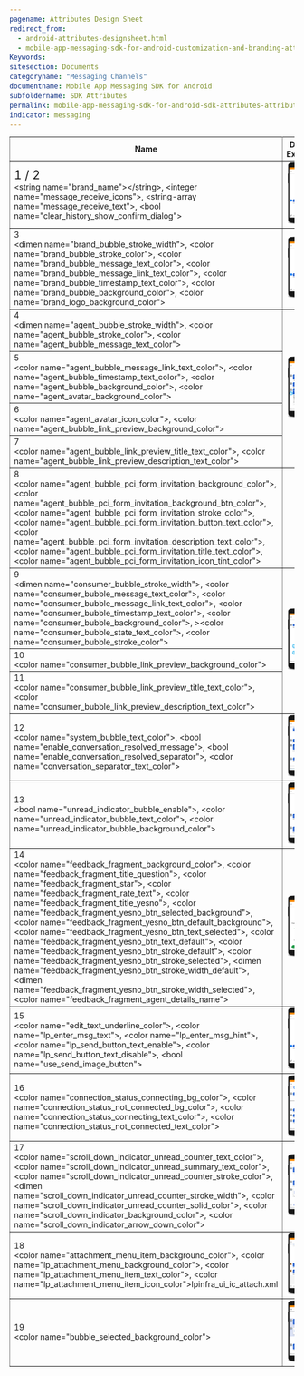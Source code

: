 ```yaml
---
pagename: Attributes Design Sheet
redirect_from:
  - android-attributes-designsheet.html
  - mobile-app-messaging-sdk-for-android-customization-and-branding-attributes-design-sheet.html
Keywords:
sitesection: Documents
categoryname: "Messaging Channels"
documentname: Mobile App Messaging SDK for Android
subfoldername: SDK Attributes
permalink: mobile-app-messaging-sdk-for-android-sdk-attributes-attributes-design-sheet.html
indicator: messaging
---
```



<div class="designsheet">
<table rules="all" class="bigtable">
  <thead>
  <col width="60%">
  <tr>
    <th>Name</th>
    <th>Design Example</th>
  </tr>
  </thead>
  <tbody>
  <tr>
    <td><div class="designsheetnumber" style="font-size: 1.5em">1 / 2</div>&lt;string name=&quot;brand_name&quot;&gt;&lt;/string&gt;, &lt;integer name=&quot;message_receive_icons&quot;&gt;, &lt;string-array name=&quot;message_receive_text&quot;&gt;, &lt;bool name=&quot;clear_history_show_confirm_dialog&quot;&gt;</td>
    <td><img src="img/Brand (1,2).png" alt="" /></td>
  </tr>
  <tr>
  <td><div class="designsheetnumber">3</div> &lt;dimen name=&quot;brand_bubble_stroke_width&quot;&gt;, &lt;color name=&quot;brand_bubble_stroke_color&quot;&gt;, &lt;color name=&quot;brand_bubble_message_text_color&quot;&gt;, &lt;color name=&quot;brand_bubble_message_link_text_color&quot;&gt;, &lt;color name=&quot;brand_bubble_timestamp_text_color&quot;&gt;,  &lt;color name=&quot;brand_bubble_background_color&quot;&gt;, &lt;color name=&quot;brand_logo_background_color&quot;&gt; </td>
  <td><img src="img/Brand messaging bubbles first message (3).png" alt="" /></td>
  </tr>
  <tr>
    <td><div class="designsheetnumber">4</div> &lt;dimen name=&quot;agent_bubble_stroke_width&quot;&gt;, &lt;color name=&quot;agent_bubble_stroke_color&quot;&gt;, &lt;color name=&quot;agent_bubble_message_text_color&quot;&gt;</td>
    <td rowspan="4"><img src="img/Agent message bubbles 1 (4,5,6,7).png" alt="" /></td>
  </tr>
  <tr>
  <td> <div class="designsheetnumber">5</div> &lt;color name=&quot;agent_bubble_message_link_text_color&quot;&gt;, &lt;color name=&quot;agent_bubble_timestamp_text_color&quot;&gt;, &lt;color name=&quot;agent_bubble_background_color&quot;&gt;, &lt;color name=&quot;agent_avatar_background_color&quot;&gt;</td>
  </tr>
  <tr>
    <td><div class="designsheetnumber">6</div> &lt;color name=&quot;agent_avatar_icon_color&quot;&gt;, &lt;color name=&quot;agent_bubble_link_preview_background_color&quot;&gt;</td>
  </tr>
  <tr>
    <td><div class="designsheetnumber">7</div> &lt;color name=&quot;agent_bubble_link_preview_title_text_color&quot;&gt;, &lt;color name=&quot;agent_bubble_link_preview_description_text_color&quot;&gt;</td>

  </tr>
  <tr>
    <td> <div class="designsheetnumber">8</div> &lt;color name=&quot;agent_bubble_pci_form_invitation_background_color&quot;&gt;, &lt;color name=&quot;agent_bubble_pci_form_invitation_background_btn_color&quot;&gt;, &lt;color name=&quot;agent_bubble_pci_form_invitation_stroke_color&quot;&gt;, &lt;color name=&quot;agent_bubble_pci_form_invitation_button_text_color&quot;&gt;, &lt;color name=&quot;agent_bubble_pci_form_invitation_description_text_color&quot;&gt;, &lt;color name=&quot;agent_bubble_pci_form_invitation_title_text_color&quot;&gt;, &lt;color name=&quot;agent_bubble_pci_form_invitation_icon_tint_color&quot;&gt;</td>
    <td><img src="img/Agent message bubbles 2 (8).png" alt="" /></td>
  </tr>
  <tr>
    <td> <div class="designsheetnumber">9</div> &lt;dimen name=&quot;consumer_bubble_stroke_width&quot;&gt;, &lt;color name=&quot;consumer_bubble_message_text_color&quot;&gt;,  &lt;color name=&quot;consumer_bubble_message_link_text_color&quot;&gt;, &lt;color name=&quot;consumer_bubble_timestamp_text_color&quot;&gt;, &lt;color name=&quot;consumer_bubble_background_color&quot;&gt;, >&lt;color name=&quot;consumer_bubble_state_text_color&quot;&gt;, &lt;color name=&quot;consumer_bubble_stroke_color&quot;&gt; </td>
    <td rowspan="3"><img src="img/Consumer message bubbles (9,10,11).png" alt="" /></td>
  </tr>
  <tr>
    <td><div class="designsheetnumber">10</div> &lt;color name=&quot;consumer_bubble_link_preview_background_color&quot;&gt;</td>
  </tr>
  <tr>
    <td><div class="designsheetnumber">11</div> &lt;color name=&quot;consumer_bubble_link_preview_title_text_color&quot;&gt;, &lt;color name=&quot;consumer_bubble_link_preview_description_text_color&quot;&gt; </td>
  </tr>
  <tr>
    <td><div class="designsheetnumber">12</div> &lt;color name=&quot;system_bubble_text_color&quot;&gt;, &lt;bool name=&quot;enable_conversation_resolved_message&quot;&gt;, &lt;bool name=&quot;enable_conversation_resolved_separator&quot;&gt;, &lt;color name=&quot;conversation_separator_text_color&quot;&gt;</td>
    <td><img src="img/System messages (12).png" alt="" /></td>
  </tr>
  <tr>
     <td><div class="designsheetnumber">13</div> &lt;bool name=&quot;unread_indicator_bubble_enable&quot;&gt;, &lt;color name=&quot;unread_indicator_bubble_text_color&quot;&gt;, &lt;color name=&quot;unread_indicator_bubble_background_color&quot;&gt;</td>
     <td><img src="img/Unread messages indicator bubbles (13).png" alt="" /></td>
  </tr>
  <tr>
     <td><div class="designsheetnumber">14</div> &lt;color name=&quot;feedback_fragment_background_color&quot;&gt;, &lt;color name=&quot;feedback_fragment_title_question&quot;&gt;, &lt;color name=&quot;feedback_fragment_star&quot;&gt;, &lt;color name=&quot;feedback_fragment_rate_text&quot;&gt;, &lt;color name=&quot;feedback_fragment_title_yesno&quot;&gt;, &lt;color name=&quot;feedback_fragment_yesno_btn_selected_background&quot;&gt;, &lt;color name=&quot;feedback_fragment_yesno_btn_default_background&quot;&gt;,  &lt;color name=&quot;feedback_fragment_yesno_btn_text_selected&quot;&gt;, &lt;color name=&quot;feedback_fragment_yesno_btn_text_default&quot;&gt;, &lt;color name=&quot;feedback_fragment_yesno_btn_stroke_default&quot;&gt;, &lt;color name=&quot;feedback_fragment_yesno_btn_stroke_selected&quot;&gt;, &lt;dimen name=&quot;feedback_fragment_yesno_btn_stroke_width_default&quot;&gt;, &lt;dimen name=&quot;feedback_fragment_yesno_btn_stroke_width_selected&quot;&gt;, &lt;color name=&quot;feedback_fragment_agent_details_name&quot;&gt;</td>
     <td><img src="img/Survey screen (14).png" alt="" /></td>
  </tr>
  <tr>
    <td> <div class="designsheetnumber">15</div> &lt;color name=&quot;edit_text_underline_color&quot;&gt;, &lt;color name=&quot;lp_enter_msg_text&quot;&gt;, &lt;color name=&quot;lp_enter_msg_hint&quot;&gt;, &lt;color name=&quot;lp_send_button_text_enable&quot;&gt;, &lt;color name=&quot;lp_send_button_text_disable&quot;&gt;, &lt;bool name=&quot;use_send_image_button&quot;&gt; </td>
    <td><img src="img/Message edit text (15).png" alt="" /></td>
  </tr>
  <tr>
  <td><div class="designsheetnumber">16</div> &lt;color name=&quot;connection_status_connecting_bg_color&quot;&gt;, &lt;color name=&quot;connection_status_not_connected_bg_color&quot;&gt;, &lt;color name=&quot;connection_status_connecting_text_color&quot;&gt;, &lt;color name=&quot;connection_status_not_connected_text_color&quot;&gt;</td>
  <td><img src="img/Connection status bar (16).png" alt="" /></td>
  </tr>
  <tr>
    <td> <div class="designsheetnumber">17</div> &lt;color name=&quot;scroll_down_indicator_unread_counter_text_color&quot;&gt;, &lt;color name=&quot;scroll_down_indicator_unread_summary_text_color&quot;&gt;, &lt;color name=&quot;scroll_down_indicator_unread_counter_stroke_color&quot;&gt;, &lt;dimen name=&quot;scroll_down_indicator_unread_counter_stroke_width&quot;&gt;, &lt;color name=&quot;scroll_down_indicator_unread_counter_solid_color&quot;&gt;, &lt;color name=&quot;scroll_down_indicator_background_color&quot;&gt;, &lt;color name=&quot;scroll_down_indicator_arrow_down_color&quot;&gt;</td>
    <td><img src="img/in page navigation - scroll down indicator (17).png"></td>
  </tr>
  <tr>
    <td> <div class="designsheetnumber">18</div> &lt;color name=&quot;attachment_menu_item_background_color&quot;&gt;, &lt;color name=&quot;lp_attachment_menu_background_color&quot;&gt;, &lt;color name=&quot;lp_attachment_menu_item_text_color&quot;&gt;, &lt;color name=&quot;lp_attachment_menu_item_icon_color&quot;&gt;lpinfra_ui_ic_attach.xml</td>
    <td><img src="img/Photo sharing (18).png" alt="" /></td>
  </tr>
  <tr>
    <td> <div class="designsheetnumber">19</div> &lt;color name=&quot;bubble_selected_background_color&quot;&gt;</td>
    <td><img src="img/Miscellaneous (19).png" alt="" /></td>
  </tr>
</tbody>
</table>
</div>
